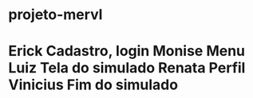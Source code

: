 # projeto-mervl
<h1>Erick Cadastro, login
    Monise Menu
    Luiz Tela do simulado
    Renata Perfil
    Vinicius Fim do simulado
<h1>
    